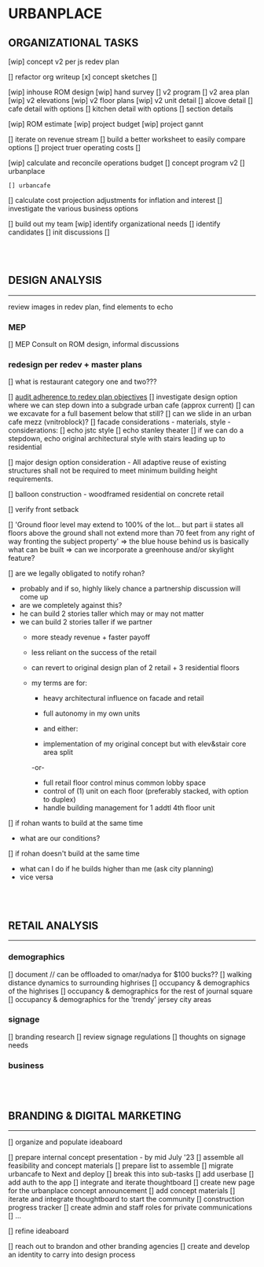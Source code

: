 # __URBANPLACE__

## ORGANIZATIONAL TASKS

[wip] concept v2 per js redev plan

[] refactor org writeup
[x] concept sketches
[]

[wip] inhouse ROM design
  [wip] hand survey
  [] v2 program
  [] v2 area plan
  [wip] v2 elevations
  [wip] v2 floor plans
  [wip] v2 unit detail
  [] alcove detail
  [] cafe detail with options
  [] kitchen detail with options
  [] section details

[wip] ROM estimate
[wip] project budget
[wip] project gannt



[] iterate on revenue stream
  [] build a better worksheet to easily compare options
  [] project truer operating costs
  [] 

[wip] calculate and reconcile operations budget
  [] concept program v2
    [] urbanplace

    [] urbancafe

[] calculate cost projection adjustments for inflation and interest
  [] investigate the various business options

[] build out my team
  [wip] identify organizational needs
  [] identify candidates
  [] init discussions
  [] 


<br>
<br> 

## DESIGN ANALYSIS 
<hr>
review images in redev plan, find elements to echo

### MEP

[] MEP Consult on ROM design, informal discussions
### redesign per redev + master plans

[] what is restaurant category one and two???

[] [audit adherence to redev plan objectives](./zoning.md)
[] investigate design option where we can step down into a subgrade urban cafe (approx current)
  [] can we excavate for a full basement below that still? 
  [] can we slide in an urban cafe mezz (vnitroblock)?
[] facade considerations - materials, style
    - considerations:
      [] echo jstc style
      [] echo stanley theater
      [] if we can do a stepdown, echo original architectural style with stairs leading up to residential


[] major design option consideration - All adaptive reuse of existing structures shall not be required to meet minimum building
height requirements.


[] balloon construction - woodframed residential on concrete retail

[] verify front setback

[] 'Ground floor level may extend to 100% of the lot... but part ii states all floors above the ground shall not extend more than 70 feet from any right of way fronting the subject property' 
=> the blue house behind us is basically what can be built
=> can we incorporate a greenhouse and/or skylight feature?

[] are we legally obligated to notify rohan?
  - probably and if so, highly likely chance a partnership discussion will come up
  - are we completely against this? 
  - he can build 2 stories taller which may or may not matter
  - we can build 2 stories taller if we partner
    - more steady revenue + faster payoff
    - less reliant on the success of the retail
    - can revert to original design plan of 2 retail + 3 residential floors
    - my terms are for:
      - heavy architectural influence on facade and retail
      - full autonomy in my own units

      - and either:
      - implementation of my original concept but with elev&stair core area split

      -or- 
      
      - full retail floor control minus common lobby space
      - control of (1) unit on each floor (preferably stacked, with option to duplex)
      - handle building management for 1 addtl 4th floor unit 

[] if rohan wants to build at the same time
  - what are our conditions?
  

[] if rohan doesn't build at the same time 
  - what can I do if he builds higher than me (ask city planning)
  - vice versa
  

<br>
<br> 

## RETAIL ANALYSIS
<hr>

### demographics
[] document             // can be offloaded to omar/nadya for $100 bucks??
  [] walking distance dynamics to surrounding highrises
  [] occupancy & demographics of the highrises
  [] occupancy & demographics for the rest of journal square
  [] occupancy & demographics for the 'trendy' jersey city areas

### signage
[] branding research
  [] review signage regulations
  [] thoughts on signage needs


### business



<br>
<br>

## BRANDING & DIGITAL MARKETING
<hr>

[] organize and populate ideaboard 

[] prepare internal concept presentation - by mid July '23
  [] assemble all feasibility and concept materials
    [] prepare list to assemble
  [] migrate urbancafe to Next and deploy
    [] break this into sub-tasks
    [] add userbase
    [] add auth to the app
    [] integrate and iterate thoughtboard
  [] create new page for the urbanplace concept announcement
    [] add concept materials
    [] iterate and integrate thoughtboard to start the community
    [] construction progress tracker
  [] create admin and staff roles for private communications
  [] ...

[] refine ideaboard

[] reach out to brandon and other branding agencies 
  [] create and develop an identity to carry into design process

